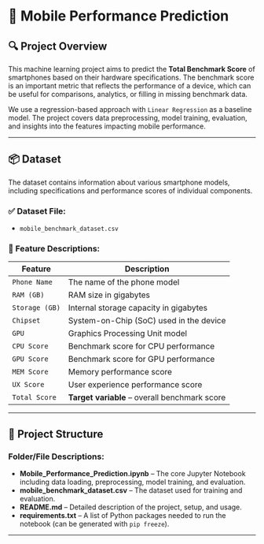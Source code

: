 # 📱 Mobile Performance Prediction

## 🔍 Project Overview
This machine learning project aims to predict the **Total Benchmark Score** of smartphones based on their hardware specifications. The benchmark score is an important metric that reflects the performance of a device, which can be useful for comparisons, analytics, or filling in missing benchmark data.

We use a regression-based approach with `Linear Regression` as a baseline model. The project covers data preprocessing, model training, evaluation, and insights into the features impacting mobile performance.

---

## 📦 Dataset

The dataset contains information about various smartphone models, including specifications and performance scores of individual components.

### ✅ Dataset File:
- `mobile_benchmark_dataset.csv`

### 🔑 Feature Descriptions:

| Feature        | Description                                 |
|----------------|---------------------------------------------|
| `Phone Name`   | The name of the phone model                 |
| `RAM (GB)`     | RAM size in gigabytes                       |
| `Storage (GB)` | Internal storage capacity in gigabytes      |
| `Chipset`      | System-on-Chip (SoC) used in the device     |
| `GPU`          | Graphics Processing Unit model              |
| `CPU Score`    | Benchmark score for CPU performance         |
| `GPU Score`    | Benchmark score for GPU performance         |
| `MEM Score`    | Memory performance score                    |
| `UX Score`     | User experience performance score           |
| `Total Score`  | **Target variable** – overall benchmark score |

---

## 🧱 Project Structure


### Folder/File Descriptions:

- **Mobile_Performance_Prediction.ipynb** – The core Jupyter Notebook including data loading, preprocessing, model training, and evaluation.
- **mobile_benchmark_dataset.csv** – The dataset used for training and evaluation.
- **README.md** – Detailed description of the project, setup, and usage.
- **requirements.txt** – A list of Python packages needed to run the notebook (can be generated with `pip freeze`).

---

